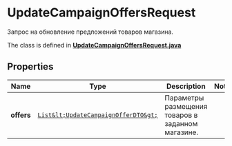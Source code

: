 

# UpdateCampaignOffersRequest

Запрос на обновление предложений товаров магазина.

The class is defined in **[UpdateCampaignOffersRequest.java](../../src/main/java/org/openapitools/model/UpdateCampaignOffersRequest.java)**

## Properties

Name | Type | Description | Notes
------------ | ------------- | ------------- | -------------
**offers** | [`List&lt;UpdateCampaignOfferDTO&gt;`](UpdateCampaignOfferDTO.md) | Параметры размещения товаров в заданном магазине. | 




